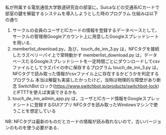 私が所属する電気通信大学鉄道研究会の部室に，Suicaなどの交通系ICカードで部室の鍵を解錠するシステムを導入しようとした時のプログラム
仕組みは以下の通り

1. サークルの会員のユーザとICカードの情報を登録するデータベースとして，サークルの管理用Googleアカウント上に用意したGoogleスプレッドシートを用いる．
2. memberlist_download.py，及び，touch_de_inn_3.py は，NFCタグを接続したラズベリーパイ上で常時動かす
   memberlist_download.py は，データベースたるGoogleスプレッドシートを一定時間ごとにダウンロードしてcsvファイルとしてラズパイの中に保存するプログラム
   touch_de_inn_3.py は，NFCタグで読み取った情報がcsvファイル上に存在するかどうかを判定するプログラム
   本当は解錠も実装したかったけど，当時は物理的な障壁があり断念
   SwitchBot ロック(https://www.switchbot.jp/products/switchbot-lock)とIFTTTを使えば実装できるかも
3. touch_de_inn_admin_app.py は，ユーザとICカード情報をGoogleスプレッドシートに登録するGUIアプリ
   NFCタグを読み取ったWindowsマシンで使うことを想定している
   
NB: NFCタグは最新のものだとカードの情報が読み取れないので，古いバージョンのものを使う必要がある．
